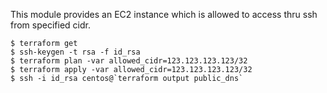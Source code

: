 This module provides an EC2 instance which is allowed to access thru ssh from specified cidr.

```
$ terraform get
$ ssh-keygen -t rsa -f id_rsa
$ terraform plan -var allowed_cidr=123.123.123.123/32
$ terraform apply -var allowed_cidr=123.123.123.123/32
$ ssh -i id_rsa centos@`terraform output public_dns`
```

